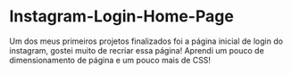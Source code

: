 # Instagram-Login-Home-Page
Um dos meus primeiros projetos finalizados foi a página inicial de login do instagram, gostei muito de recriar essa página! Aprendi um pouco de dimensionamento de página e um pouco mais de CSS!
